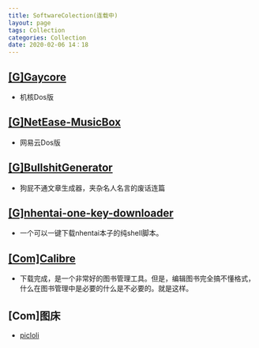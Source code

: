 ```yaml
---
title: SoftwareColection(连载中)
layout: page
tags: Collection
categories: Collection
date: 2020-02-06 14：18
---
```

## __[[G]Gaycore](https://github.com/yihong0618/gaycore)__
- 机核Dos版

## __[[G]NetEase-MusicBox](https://github.com/darknessomi/musicbox)__
- 网易云Dos版

## __[[G]BullshitGenerator](https://github.com/menzi11/BullshitGenerator)__
- 狗屁不通文章生成器，夹杂名人名言的废话连篇

## __[[G]nhentai-one-key-downloader](https://github.com/Tsuk1ko/nhentai-one-key-downloader)__
- 一个可以一键下载nhentai本子的纯shell脚本。

## __[[Com]Calibre](https://calibre-ebook.com/)__
- 下载完成，是一个非常好的图书管理工具。但是，编辑图书完全搞不懂格式，什么在图书管理中是必要的什么是不必要的。就是这样。

## __[Com]图床__
- [picloli](https://picloli.com/)